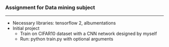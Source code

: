 ### Assignment for Data mining subject
***
* Necessary libraries: tensorflow 2, albumentations
* Initial project
    * Train on CIFAR10 dataset with a CNN network designed by myself
    * Run: python train.py with optional arguments